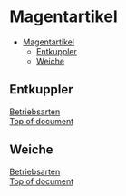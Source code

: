 # Magentartikel
- [Magentartikel](#magentartikel)
  - [Entkuppler](#entkuppler)
  - [Weiche](#weiche)


## Entkuppler

[Betriebsarten](../readme.md#betriebsarten) <br>
[Top of document](#magentartikel)

## Weiche

[Betriebsarten](../readme.md#betriebsarten) <br>
[Top of document](#magentartikel)